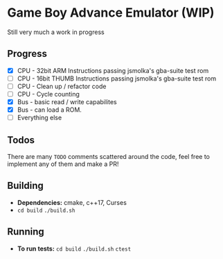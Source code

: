 # Game Boy Advance Emulator (WIP)
Still very much a work in progress


## Progress
- [x] CPU - 32bit ARM Instructions passing jsmolka's gba-suite test rom
- [ ]  CPU - 16bit THUMB Instructions passing jsmolka's gba-suite test rom
- [ ]  CPU - Clean up / refactor code
- [ ]  CPU - Cycle counting
- [x] Bus - basic read / write capabilites
- [x] Bus - can load a ROM. 
- [ ]  Everything else

## Todos
There are many `TODO` comments scattered around the code, feel free to implement any of them and make a PR!

## Building 
* **Dependencies:** cmake, c++17, Curses
* `cd build` `./build.sh`

## Running
* **To run tests:** `cd build` `./build.sh` `ctest`
